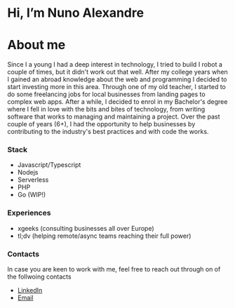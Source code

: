 # Hi, I’m Nuno Alexandre

# About me

Since I a young I had a deep interest in technology, I tried to build I robot a couple of times, but it didn't work out that well.
After my college years when I gained an abroad knowledge about the web and programming I decided to start investing more in this area. Through one of my old teacher, I started to do some freelancing jobs for local businesses from landing pages to complex web apps. 
After a while, I decided to enrol in my Bachelor's degree where I fell in love with the bits and bites of technology, from writing software that works to managing and maintaining a project. 
Over the past couple of years (6+), I had the opportunity to help businesses by contributing to the industry's best practices and with code the works.

### Stack
- Javascript/Typescript
- Nodejs
- Serverless
- PHP
- Go (WIP!)

### Experiences 
- xgeeks (consulting businesses all over Europe)
- tl;dv (helping remote/async teams reaching their full power)

### Contacts
In case you are keen to work with me, feel free to reach out through on of the follwoing contacts
- [LinkedIn](https://www.linkedin.com/in/nuno-alexandre/)
- [Email](mailto:nunnomalex@gmail.com)
